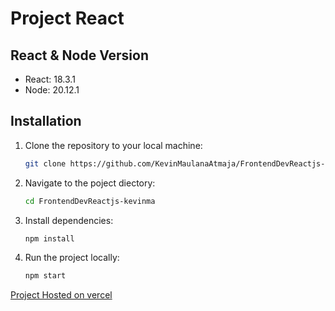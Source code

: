 # Project React

## React & Node Version
- React: 18.3.1
- Node: 20.12.1

## Installation

1. Clone the repository to your local machine:
   ```bash
   git clone https://github.com/KevinMaulanaAtmaja/FrontendDevReactjs-kevinma.git
2. Navigate to the poject diectory:
   ```bash
   cd FrontendDevReactjs-kevinma
3. Install dependencies:
   ```bash
   npm install
4. Run the project locally:
   ```bash
   npm start

[Project Hosted on vercel](https://frontend-dev-reactjs-kevinma.vercel.app/)